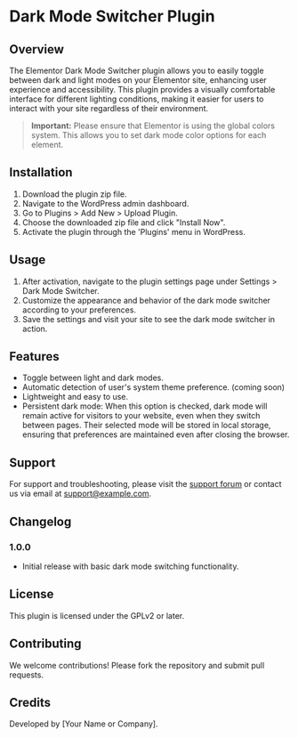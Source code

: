 # Dark Mode Switcher Plugin

## Overview
The Elementor Dark Mode Switcher plugin allows you to easily toggle between dark and light modes on your Elementor site, enhancing user experience and accessibility. This plugin provides a visually comfortable interface for different lighting conditions, making it easier for users to interact with your site regardless of their environment.

> **Important:**
> Please ensure that Elementor is using the global colors system. This allows you to set dark mode color options for each element.

## Installation
1. Download the plugin zip file.
2. Navigate to the WordPress admin dashboard.
3. Go to Plugins > Add New > Upload Plugin.
4. Choose the downloaded zip file and click "Install Now".
5. Activate the plugin through the 'Plugins' menu in WordPress.

## Usage
1. After activation, navigate to the plugin settings page under Settings > Dark Mode Switcher.
2. Customize the appearance and behavior of the dark mode switcher according to your preferences.
3. Save the settings and visit your site to see the dark mode switcher in action.

## Features
- Toggle between light and dark modes.
- Automatic detection of user's system theme preference. (coming soon)
- Lightweight and easy to use.
- Persistent dark mode: When this option is checked, dark mode will remain active for visitors to your website, even when they switch between pages. Their selected mode will be stored in local storage, ensuring that preferences are maintained even after closing the browser.

## Support
For support and troubleshooting, please visit the [support forum](https://wordpress.org/support/plugin/dark-mode-switcher) or contact us via email at support@example.com.

## Changelog
### 1.0.0
- Initial release with basic dark mode switching functionality.

## License
This plugin is licensed under the GPLv2 or later.

## Contributing
We welcome contributions! Please fork the repository and submit pull requests.

## Credits
Developed by [Your Name or Company].

